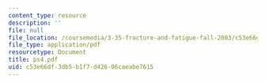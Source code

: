 ```yaml
---
content_type: resource
description: ''
file: null
file_location: /coursemedia/3-35-fracture-and-fatigue-fall-2003/c53e66df3db5b1f7d42606caeabe7615_ps4.pdf
file_type: application/pdf
resourcetype: Document
title: ps4.pdf
uid: c53e66df-3db5-b1f7-d426-06caeabe7615
---
```

